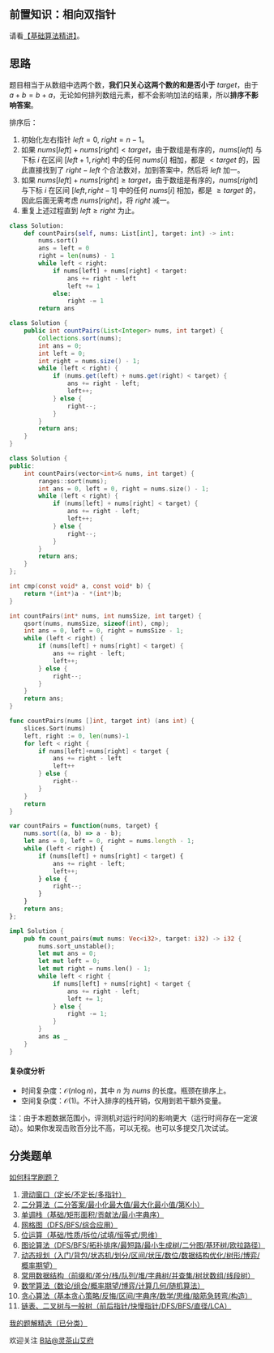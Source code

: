 ## 前置知识：相向双指针

请看[【基础算法精讲】](https://www.bilibili.com/video/BV1bP411c7oJ/)。

## 思路

题目相当于从数组中选两个数，**我们只关心这两个数的和是否小于** $\textit{target}$，由于 $a+b=b+a$，无论如何排列数组元素，都不会影响加法的结果，所以**排序不影响答案**。

排序后：

1. 初始化左右指针 $\textit{left}=0,\ \textit{right}=n-1$。
2. 如果 $\textit{nums}[\textit{left}]+\textit{nums}[\textit{right}] < \textit{target}$，由于数组是有序的，$\textit{nums}[\textit{left}]$ 与下标 $i$ 在区间 $[\textit{left}+1,\textit{right}]$ 中的任何 $\textit{nums}[i]$ 相加，都是 $<\textit{target}$ 的，因此直接找到了 $\textit{right}-\textit{left}$ 个合法数对，加到答案中，然后将 $\textit{left}$ 加一。
3. 如果 $\textit{nums}[\textit{left}]+\textit{nums}[\textit{right}] \ge \textit{target}$，由于数组是有序的，$\textit{nums}[\textit{right}]$ 与下标 $i$ 在区间 $[\textit{left},\textit{right}-1]$ 中的任何 $\textit{nums}[i]$ 相加，都是 $\ge\textit{target}$ 的，因此后面无需考虑 $\textit{nums}[\textit{right}]$，将 $\textit{right}$ 减一。
4. 重复上述过程直到 $\textit{left}\ge \textit{right}$ 为止。

```py [sol-Python3]
class Solution:
    def countPairs(self, nums: List[int], target: int) -> int:
        nums.sort()
        ans = left = 0
        right = len(nums) - 1
        while left < right:
            if nums[left] + nums[right] < target:
                ans += right - left
                left += 1
            else:
                right -= 1
        return ans
```

```java [sol-Java]
class Solution {
    public int countPairs(List<Integer> nums, int target) {
        Collections.sort(nums);
        int ans = 0;
        int left = 0;
        int right = nums.size() - 1;
        while (left < right) {
            if (nums.get(left) + nums.get(right) < target) {
                ans += right - left;
                left++;
            } else {
                right--;
            }
        }
        return ans;
    }
}
```

```cpp [sol-C++]
class Solution {
public:
    int countPairs(vector<int>& nums, int target) {
        ranges::sort(nums);
        int ans = 0, left = 0, right = nums.size() - 1;
        while (left < right) {
            if (nums[left] + nums[right] < target) {
                ans += right - left;
                left++;
            } else {
                right--;
            }
        }
        return ans;
    }
};
```

```c [sol-C]
int cmp(const void* a, const void* b) {
    return *(int*)a - *(int*)b;
}

int countPairs(int* nums, int numsSize, int target) {
    qsort(nums, numsSize, sizeof(int), cmp);
    int ans = 0, left = 0, right = numsSize - 1;
    while (left < right) {
        if (nums[left] + nums[right] < target) {
            ans += right - left;
            left++;
        } else {
            right--;
        }
    }
    return ans;
}
```

```go [sol-Go]
func countPairs(nums []int, target int) (ans int) {
	slices.Sort(nums)
	left, right := 0, len(nums)-1
	for left < right {
		if nums[left]+nums[right] < target {
			ans += right - left
			left++
		} else {
			right--
		}
	}
	return
}
```

```js [sol-JavaScript]
var countPairs = function(nums, target) {
    nums.sort((a, b) => a - b);
    let ans = 0, left = 0, right = nums.length - 1;
    while (left < right) {
        if (nums[left] + nums[right] < target) {
            ans += right - left;
            left++;
        } else {
            right--;
        }
    }
    return ans;
};
```

```rust [sol-Rust]
impl Solution {
    pub fn count_pairs(mut nums: Vec<i32>, target: i32) -> i32 {
        nums.sort_unstable();
        let mut ans = 0;
        let mut left = 0;
        let mut right = nums.len() - 1;
        while left < right {
            if nums[left] + nums[right] < target {
                ans += right - left;
                left += 1;
            } else {
                right -= 1;
            }
        }
        ans as _
    }
}
```

#### 复杂度分析

- 时间复杂度：$\mathcal{O}(n\log n)$，其中 $n$ 为 $\textit{nums}$ 的长度。瓶颈在排序上。
- 空间复杂度：$\mathcal{O}(1)$。不计入排序的栈开销，仅用到若干额外变量。

注：由于本题数据范围小，评测机对运行时间的影响更大（运行时间存在一定波动）。如果你发现击败百分比不高，可以无视。也可以多提交几次试试。

## 分类题单

[如何科学刷题？](https://leetcode.cn/circle/discuss/RvFUtj/)

1. [滑动窗口（定长/不定长/多指针）](https://leetcode.cn/circle/discuss/0viNMK/)
2. [二分算法（二分答案/最小化最大值/最大化最小值/第K小）](https://leetcode.cn/circle/discuss/SqopEo/)
3. [单调栈（基础/矩形面积/贡献法/最小字典序）](https://leetcode.cn/circle/discuss/9oZFK9/)
4. [网格图（DFS/BFS/综合应用）](https://leetcode.cn/circle/discuss/YiXPXW/)
5. [位运算（基础/性质/拆位/试填/恒等式/思维）](https://leetcode.cn/circle/discuss/dHn9Vk/)
6. [图论算法（DFS/BFS/拓扑排序/最短路/最小生成树/二分图/基环树/欧拉路径）](https://leetcode.cn/circle/discuss/01LUak/)
7. [动态规划（入门/背包/状态机/划分/区间/状压/数位/数据结构优化/树形/博弈/概率期望）](https://leetcode.cn/circle/discuss/tXLS3i/)
8. [常用数据结构（前缀和/差分/栈/队列/堆/字典树/并查集/树状数组/线段树）](https://leetcode.cn/circle/discuss/mOr1u6/)
9. [数学算法（数论/组合/概率期望/博弈/计算几何/随机算法）](https://leetcode.cn/circle/discuss/IYT3ss/)
10. [贪心算法（基本贪心策略/反悔/区间/字典序/数学/思维/脑筋急转弯/构造）](https://leetcode.cn/circle/discuss/g6KTKL/)
11. [链表、二叉树与一般树（前后指针/快慢指针/DFS/BFS/直径/LCA）](https://leetcode.cn/circle/discuss/K0n2gO/)

[我的题解精选（已分类）](https://github.com/EndlessCheng/codeforces-go/blob/master/leetcode/SOLUTIONS.md)

欢迎关注 [B站@灵茶山艾府](https://space.bilibili.com/206214)
